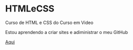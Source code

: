 # HTMLeCSS
 Curso de HTML e CSS do Curso em Video

Estou aprendendo a criar sites e adiministrar o meu GitHub

<a href="https://munirissa11.github.io/HTMLeCSS/Exercicios/ex008/index.html">Aqui<a>